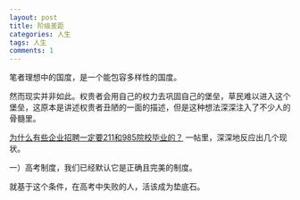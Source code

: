 ```yaml
---
layout: post
title: 阶级差距
categories: 人生
tags: 人生
comments: 1
---
```


笔者理想中的国度，是一个能包容多样性的国度。

然而现实并非如此。权贵者会用自己的权力去巩固自己的堡垒，草民难以进入这个堡垒，这原本是讲述权贵者丑陋的一面的描述，但是这种想法深深注入了不少人的骨髓里。

[为什么有些企业招聘一定要211和985院校毕业的？](https://www.zhihu.com/question/21686807) 一帖里，深深地反应出几个现状。



一）高考制度，我们已经默认它是正确且完美的制度。

就基于这个条件，在高考中失败的人，活该成为垫底石。

